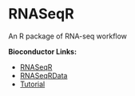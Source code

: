 # RNASeqR
An R package of RNA-seq workflow

**Bioconductor Links:** 
* [RNASeqR](https://bioconductor.org/packages/release/bioc/html/RNASeqR.html)
* [RNASeqRData](https://bioconductor.org/packages/release/data/experiment/html/RNASeqRData.html)
* [Tutorial](https://bioconductor.org/packages/release/bioc/vignettes/RNASeqR/inst/doc/RNASeqR.html)
